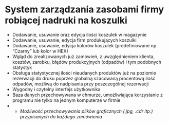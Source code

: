 # System zarządzania zasobami firmy robiącej nadruki na koszulki</h1>

- Dodawanie, usuwanie oraz edycja ilości koszulek w magazynie</li>
- Dodawanie, usuwanie, edycja firm produkujących koszulki</li>
- Dodawanie, usuwanie, edycja kolorów koszulek (predefiniowane np. “Czarny” lub kolor w HEX)</li>
- Wgląd do zrealizowanych już zamówień, z uwzględnieniem klienta, kosztów, zarobku, błędów produkcyjnych (odpadów) i tym podobnych statystyk</li>
- Obsługa statystycznej ilości nieudanych produktów już na poziomie rezerwacji do druku poprzez globalną szacowaną procentową ilość odpadów, możliwą do nadpisania przy poszczególnej rezerwacji</li>
- Wygodny i czytelny interfejs użytkownika </li>
- Baza danych przechowywana w chmurze, umożliwiająca korzystanie z programu nie tylko na jednym komputerze w firmie</li>
- * *Możliwość przechowywania plików graficznych (.jpg, .cdr itp.) przypisanych do każdego zamówienia* </li>
